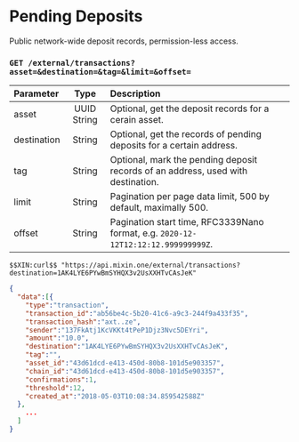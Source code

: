 # Pending Deposits

Public network-wide deposit records, permission-less access.

### `GET /external/transactions?asset=&destination=&tag=&limit=&offset=` 

| Parameter | Type | Description |
| :----- | :----: | :---- |
| asset | UUID String | Optional, get the deposit records for a cerain asset. |
| destination | String | Optional, get the records of pending deposits for a certain address. |
| tag | String | Optional, mark the pending deposit records of an address, used with destination. |
| limit | String | Pagination per page data limit, 500 by default, maximally 500. |
| offset | String | Pagination start time, RFC3339Nano format, e.g. `2020-12-12T12:12:12.999999999Z`. |

```
$$XIN:curl$$ "https://api.mixin.one/external/transactions?destination=1AK4LYE6PYwBmSYHQX3v2UsXXHTvCAsJeK"
```

```json
{
  "data":[{
    "type":"transaction",
    "transaction_id":"ab56be4c-5b20-41c6-a9c3-244f9a433f35",
    "transaction_hash":"axt..ze",
    "sender":"137FkAtj1KcVKKt4tPeP1Djz3Nvc5DEYri",
    "amount":"10.0",
    "destination":"1AK4LYE6PYwBmSYHQX3v2UsXXHTvCAsJeK",
    "tag":"",
    "asset_id":"43d61dcd-e413-450d-80b8-101d5e903357",
    "chain_id":"43d61dcd-e413-450d-80b8-101d5e903357",
    "confirmations":1,
    "threshold":12,
    "created_at":"2018-05-03T10:08:34.859542588Z"
  },
    ...
  ]
}
```
